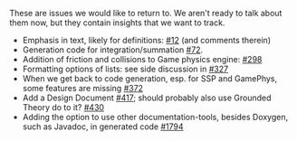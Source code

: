 These are issues we would like to return to. We aren't ready to talk about them now, but they contain insights that we want to track.

- Emphasis in text, likely for definitions: [#12](../issues/12) (and comments therein)
- Generation code for integration/summation [#72](../issues/72).
- Addition of friction and collisions to Game physics engine: [#298](../issues/298)
- Formatting options of lists: see side discussion in [#327](../issues/327)
- When we get back to code generation, esp. for SSP and GamePhys, some features are missing [#372](../issues/372)
- Add a Design Document [#417](../issues/417); should probably also use Grounded Theory do to it? [#430](../issues/430)
- Adding the option to use other documentation-tools, besides Doxygen, such as Javadoc, in generated code [#1794](../issues/1794)